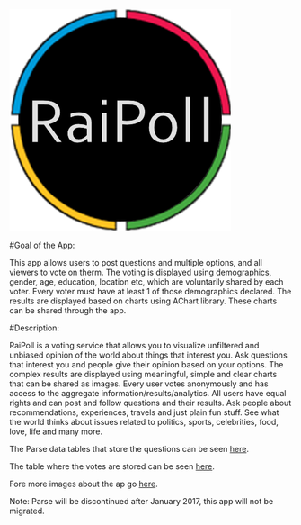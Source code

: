 
![](https://github.com/fahadzafar/AppRaiPoll/blob/master/app/src/main/res/drawable-hdpi/logo.png)

#Goal of the App:

This app allows users to post questions and multiple options, and all viewers to vote on therm. The voting is displayed using demographics, gender, age, education, location etc, which are voluntarily shared by each voter. Every voter must have at least 1 of those demographics declared. The results are displayed based on charts using AChart library. These charts can be shared through the app.


#Description:

RaiPoll is a voting service that allows you to visualize unfiltered and unbiased opinion of the world about things that interest you. Ask questions that interest you and people give their opinion based on your options. The complex results are displayed using meaningful, simple and clear charts that can be shared as images. Every user votes anonymously and has access to the aggregate information/results/analytics. All users have equal rights and can post and follow questions and their results.
Ask people about recommendations, experiences, travels and just plain fun stuff. See what the world thinks about issues related to politics, sports, celebrities, food, love, life and many more.


The Parse data tables that store the questions can be seen [here](https://drive.google.com/open?id=0BzkvMWM-w80JdWVQMTVQZFdXTXM).

The table where the votes are stored can be seen [here](https://drive.google.com/open?id=0BzkvMWM-w80JRlcxQ29vdUFZLXc).

Fore more images about the ap go [here](https://drive.google.com/open?id=0BzkvMWM-w80JbDJQWDdYUk9PaEE).



Note: Parse will be discontinued after January 2017, this app will not be migrated.

